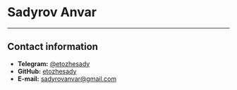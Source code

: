 # Sadyrov Anvar

---

## Contact information

- **Telegram:** [@etozhesady](https://t.me/etozhesady)
- **GitHub:** [etozhesady](https://github.com/etozhesady)
- **E-mail:** sadyrovanvar@gmail.com

